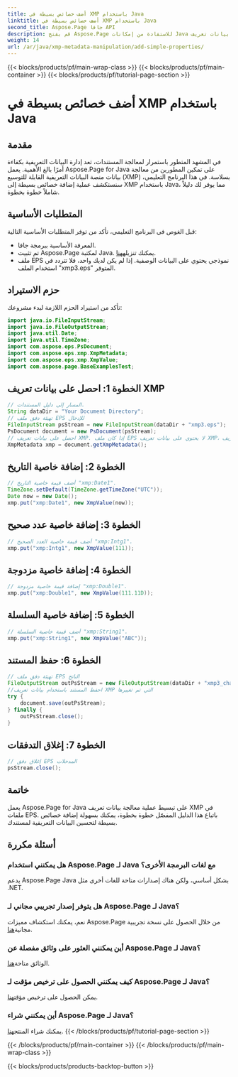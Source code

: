 ```yaml
---
title: أضف خصائص بسيطة في XMP باستخدام Java
linktitle: أضف خصائص بسيطة في XMP باستخدام Java
second_title: Aspose.Page جافا API
description: قم بفتح Aspose.Page للاستفادة من إمكانات Java من خلال دليلنا حول إضافة خصائص إلى بيانات تعريف XMP في ملفات EPS. رفع مستوى معالجة المستندات دون عناء!
weight: 14
url: /ar/java/xmp-metadata-manipulation/add-simple-properties/
---
```


{{< blocks/products/pf/main-wrap-class >}}
{{< blocks/products/pf/main-container >}}
{{< blocks/products/pf/tutorial-page-section >}}

# أضف خصائص بسيطة في XMP باستخدام Java

## مقدمة
في المشهد المتطور باستمرار لمعالجة المستندات، تعد إدارة البيانات التعريفية بكفاءة أمرًا بالغ الأهمية. يعمل Aspose.Page for Java على تمكين المطورين من معالجة بيانات منصة البيانات التعريفية القابلة للتوسيع (XMP) بسلاسة. في هذا البرنامج التعليمي، سنستكشف عملية إضافة خصائص بسيطة إلى XMP باستخدام Java، مما يوفر لك دليلاً شاملاً خطوة بخطوة.
## المتطلبات الأساسية
قبل الغوص في البرنامج التعليمي، تأكد من توفر المتطلبات الأساسية التالية:
- المعرفة الأساسية ببرمجة جافا.
-  تم تثبيت Aspose.Page لمكتبة Java. يمكنك تنزيله[هنا](https://releases.aspose.com/page/java/).
- ملف EPS نموذجي يحتوي على البيانات الوصفية. إذا لم يكن لديك واحد، فلا تتردد في استخدام الملف "xmp3.eps" المتوفر.
## حزم الاستيراد
تأكد من استيراد الحزم اللازمة لبدء مشروعك:
```java
import java.io.FileInputStream;
import java.io.FileOutputStream;
import java.util.Date;
import java.util.TimeZone;
import com.aspose.eps.PsDocument;
import com.aspose.eps.xmp.XmpMetadata;
import com.aspose.eps.xmp.XmpValue;
import com.aspose.page.BaseExamplesTest;
```
## الخطوة 1: احصل على بيانات تعريف XMP
```java
// المسار إلى دليل المستندات.
String dataDir = "Your Document Directory";
// تهيئة دفق ملف EPS للإدخال
FileInputStream psStream = new FileInputStream(dataDir + "xmp3.eps");
PsDocument document = new PsDocument(psStream);
// احصل على بيانات تعريف XMP. إذا كان ملف EPS لا يحتوي على بيانات تعريف XMP، فسنحصل على ملف جديد مملوء بالقيم من تعليقات بيانات تعريف PS (%%Creator، %%CreateDate، %%Title، وما إلى ذلك)
XmpMetadata xmp = document.getXmpMetadata();
```
## الخطوة 2: إضافة خاصية التاريخ
```java
// أضف قيمة خاصية التاريخ "xmp:Date1".
TimeZone.setDefault(TimeZone.getTimeZone("UTC"));
Date now = new Date();
xmp.put("xmp:Date1", new XmpValue(now));
```
## الخطوة 3: إضافة خاصية عدد صحيح
```java
// أضف قيمة خاصية العدد الصحيح "xmp:Intg1".
xmp.put("xmp:Intg1", new XmpValue(111));
```
## الخطوة 4: إضافة خاصية مزدوجة
```java
// إضافة قيمة خاصية مزدوجة "xmp:Double1".
xmp.put("xmp:Double1", new XmpValue(111.11D));
```
## الخطوة 5: إضافة خاصية السلسلة
```java
// أضف قيمة خاصية السلسلة "xmp:String1".
xmp.put("xmp:String1", new XmpValue("ABC"));
```
## الخطوة 6: حفظ المستند
```java
// تهيئة دفق ملف EPS الناتج
FileOutputStream outPsStream = new FileOutputStream(dataDir + "xmp3_changed.eps");
//احفظ المستند باستخدام بيانات تعريف XMP التي تم تغييرها
try {
    document.save(outPsStream);
} finally {
    outPsStream.close();
}
```
## الخطوة 7: إغلاق التدفقات
```java
// إغلاق دفق EPS المدخلات
psStream.close();
```
## خاتمة
يعمل Aspose.Page for Java على تبسيط عملية معالجة بيانات تعريف XMP في ملفات EPS. باتباع هذا الدليل المفصّل خطوة بخطوة، يمكنك بسهولة إضافة خصائص بسيطة لتحسين البيانات التعريفية لمستندك.
## أسئلة مكررة
### هل يمكنني استخدام Aspose.Page لـ Java مع لغات البرمجة الأخرى؟
يدعم Aspose.Page Java بشكل أساسي، ولكن هناك إصدارات متاحة للغات أخرى مثل .NET.
### هل يتوفر إصدار تجريبي مجاني لـ Aspose.Page لـ Java؟
 نعم، يمكنك استكشاف مميزات Aspose.Page من خلال الحصول على نسخة تجريبية مجانية[هنا](https://releases.aspose.com/).
### أين يمكنني العثور على وثائق مفصلة عن Aspose.Page لـ Java؟
 الوثائق متاحة[هنا](https://reference.aspose.com/page/java/).
### كيف يمكنني الحصول على ترخيص مؤقت لـ Aspose.Page لـ Java؟
 يمكن الحصول على ترخيص مؤقت[هنا](https://purchase.aspose.com/temporary-license/).
### أين يمكنني شراء Aspose.Page لـ Java؟
 يمكنك شراء المنتج[هنا](https://purchase.aspose.com/buy).
{{< /blocks/products/pf/tutorial-page-section >}}

{{< /blocks/products/pf/main-container >}}
{{< /blocks/products/pf/main-wrap-class >}}

{{< blocks/products/products-backtop-button >}}
